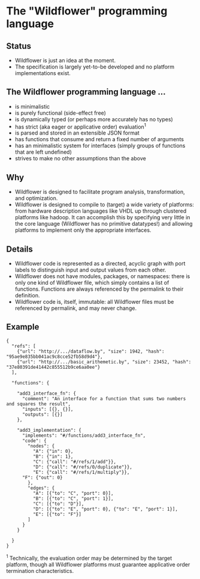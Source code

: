 # The "Wildflower" programming language

## Status
 * Wildflower is just an idea at the moment.
 * The specification is largely yet-to-be developed and no platform implementations exist.

## The Wildflower programming language ...
 * is minimalistic
 * is purely functional (side-effect free)
 * is dynamically typed (or perhaps more accurately has no types)
 * has strict (aka eager or applicative order) evaluation<sup>1</sup>
 * is parsed and stored in an extensible JSON format
 * has functions that consume and return a fixed number of arguments
 * has an minimalistic system for interfaces (simply groups of functions that are left undefined)
 * strives to make no other assumptions than the above

## Why
 * Wildflower is designed to facilitate program analysis, transformation, and optimization.
 * Wildflower is designed to compile to (target) a wide variety of platforms: from hardware description languages like VHDL up through clustered platforms like hadoop.  It can accomplish this by specifying very little in the core language (Wildflower has no primitive datatypes!) and allowing platforms to implement only the appropriate interfaces.

## Details
 * Wildflower code is represented as a directed, acyclic graph with port labels to distinguish input and output values from each other.
 * Wildflower does not have modules, packages, or namespaces: there is only one kind of Wildflower file, which simply contains a list of functions.  Functions are always referenced by the permalink to their definition.
 * Wildflower code is, itself, immutable: all Wildflower files must be referenced by permalink, and may never change.


## Example 
```
{
  "refs": [
    {"url": "http://.../dataflow.by", "size": 1942, "hash": "95ae9e835bb041ac9c8cce52fb58d9d4"},
    {"url": "http://.../basic_arithemetic.by", "size": 23452, "hash": "37e80391de41442c855512b9ce6aa0ee"}
  ],

  "functions": {

    "add3_interface_fn": {
      "comment": "An interface for a function that sums two numbers and squares the result",
      "inputs": [{}, {}],
      "outputs": [{}]
    },

    "add3_implementation": {
      "implements": "#/functions/add3_interface_fn",
      "code": {
        "nodes": {
          "A": {"in": 0},
          "B": {"in": 1},
          "C": {"call": "#/refs/1/add"}},
          "D": {"call": "#/refs/0/duplicate"}},
          "E": {"call": "#/refs/1/multiply"}},
	  "F": {"out": 0}
        },
        "edges": {
          "A": [{"to": "C", "port": 0}],
          "B": [{"to": "C", "port": 1}],
          "C": [{"to": "D"}],
          "D": [{"to": "E", "port": 0}, {"to": "E", "port": 1}],
          "E": [{"to": "F"}]
        ]
      }
    }

  }
}
```


<sup>1</sup>  Technically, the evaluation order may be determined by the target platform, though all Wildflower platforms must guarantee applicative order termination characteristics.

